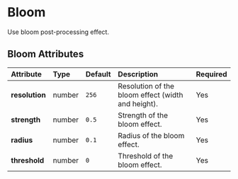 
Bloom
=====


Use bloom post-processing effect.

Bloom Attributes
-----------------

|Attribute|Type|Default|Description|Required|
| :--- | :--- | :--- | :--- | :--- |
|**resolution**|number|```256```|Resolution of the bloom effect (width and height).|Yes|
|**strength**|number|```0.5```|Strength of the bloom effect.|Yes|
|**radius**|number|```0.1```|Radius of the bloom effect.|Yes|
|**threshold**|number|```0```|Threshold of the bloom effect.|Yes|
